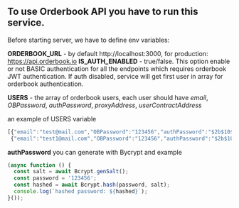 ##  To use Orderbook API you have to run this service.

Before starting server, we have to define env variables:

**ORDERBOOK_URL** - by default http://localhost:3000, for production: https://api.orderbook.io
**IS_AUTH_ENABLED** - true/false. This option enable or not BASIC authentication
for all the endpoints which requires orderbook JWT authentication.
If auth disabled, service will get first user in array for orderbook authentication.

**USERS** - the array of orderbook users, each user
should have *email*, *OBPassword*, *authPassword*, *proxyAddress*, *userContractAddress*

an example of USERS variable
```javascript
[{"email":"test@mail.com","OBPassword":"123456","authPassword":"$2b$10$ktnC1vxrxPUsquk7mLoyJuytOsI1e6MXYi/ned1UUSDNZmD32t0ky", "proxyAddress": "0xda62d634232878acf489882ddda780986f2361af", "userContractAddress": "0x8708a00e249c108fcf0c01a8a98307d3537aa44f"},
 {"email":"test1@mail.com","OBPassword":"123456","authPassword":"$2b$10$ktnC1vxrxPUsquk7mLoyJuytOsI1e6MXYi/ned1UUSDNZmD32t0ky", "proxyAddress": "0x26edee9f9cbca98e0b08c76ec637623d983b0be9", "userContractAddress": "0xfbe0ce52f1a8e25c6dc6320c70021ef08460bdc2"}]
```

**authPassword** you can generate with Bycrypt
and example
```javascript
(async function () {
  const salt = await Bcrypt.genSalt();
  const password = '123456';
  const hashed = await Bcrypt.hash(password, salt);
  console.log(`hashed password: ${hashed}`);
}());
```